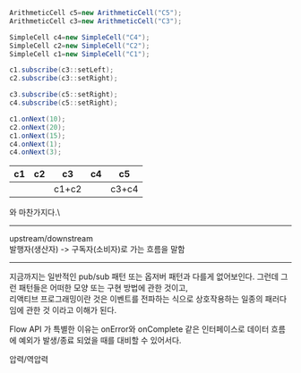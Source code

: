 ```java
ArithmeticCell c5=new ArithmeticCell("C5");
ArithmeticCell c3=new ArithmeticCell("C3");

SimpleCell c4=new SimpleCell("C4");
SimpleCell c2=new SimpleCell("C2");
SimpleCell c1=new SimpleCell("C1");

c1.subscribe(c3::setLeft);
c2.subscribe(c3::setRight);

c3.subscribe(c5::setRight);
c4.subscribe(c5::setRight);

c1.onNext(10);
c2.onNext(20);
c1.onNext(15);
c4.onNext(1);
c4.onNext(3);
```

| c1  | c2  | c3    | c4  | c5    |
|-----|-----|-------|-----|-------|
|     |     | c1+c2 |     | c3+c4 |

와 마찬가지다.\


---

upstream/downstream  
발행자(생산자) -> 구독자(소비자)로 가는 흐름을 말함

---

지금까지는 일반적인 pub/sub 패턴 또는 옵저버 패턴과 다를게 없어보인다.
그런데 그런 패턴들은 어떠한 모양 또는 구현 방법에 관한 것이고,  
리액티브 프로그래밍이란 것은 이벤트를 전파하는 식으로 상호작용하는 일종의 패러다임에 관한 것 이라고 이해가 된다.  

Flow API 가 특별한 이유는 onError와 onComplete 같은 인터페이스로 데이터 흐름에 예외가 발생/종료 되었을 때를 대비할 수 있어서다.
  

압력/역압력